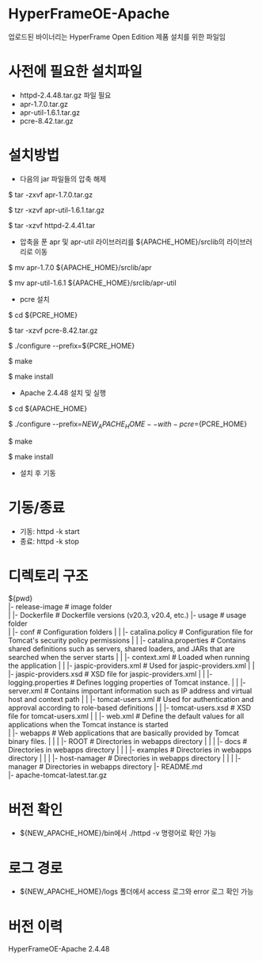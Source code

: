# HyperFrameOE-Apache

업로드된 바이너리는 HyperFrame Open Edition 제품 설치를 위한 파일임

# 사전에 필요한 설치파일

- httpd-2.4.48.tar.gz 파일 필요  
- apr-1.7.0.tar.gz  
- apr-util-1.6.1.tar.gz
- pcre-8.42.tar.gz 

# 설치방법

- 다음의 jar 파일들의 압축 해제

$ tar -zxvf apr-1.7.0.tar.gz    

$ tzr -xzvf apr-util-1.6.1.tar.gz  

$ tar -xzvf httpd-2.4.41.tar  

- 압축을 푼 apr 및 apr-util 라이브러리를 ${APACHE_HOME}/srclib의 라이브러리로 이동

$ mv apr-1.7.0 ${APACHE_HOME}/srclib/apr

$ mv apr-util-1.6.1 ${APACHE_HOME}/srclib/apr-util


- pcre 설치

$ cd ${PCRE_HOME}

$ tar -xzvf pcre-8.42.tar.gz

$ ./configure --prefix=${PCRE_HOME}

$ make

$ make install

-  Apache 2.4.48 설치 및 실행

$ cd ${APACHE_HOME}

$ ./configure --prefix=${NEW_APACHE_HOME} --with-pcre=${PCRE_HOME}

$ make

$ make install

- 설치 후 기동

# 기동/종료

- 기동:  httpd -k start
- 종료:  httpd -k stop

# 디렉토리 구조

${pwd}                                                                       
|- release-image                                             # image folder                                                    
|   |- Dockerfile                                            # Dockerfile versions (v20.3, v20.4, etc.)
|- usage                                                     # usage folder                                                    
|   |- conf                                                  # Configuration folders
|   |   |- catalina.policy                                   # Configuration file for Tomcat's security policy permissions
|   |   |- catalina.properties                               # Contains shared definitions such as servers, shared loaders, and JARs that are searched when the server starts
|   |   |- context.xml                                       # Loaded when running the application
|   |   |- jaspic-providers.xml                              # Used for jaspic-providers.xml
|   |   |- jaspic-providers.xsd                              # XSD file for jaspic-providers.xml
|   |   |- logging.properties                                # Defines logging properties of Tomcat instance.
|   |   |- server.xml                                        # Contains important information such as IP address and virtual host and context path
|   |   |- tomcat-users.xml                                  # Used for authentication and approval according to role-based definitions
|   |   |- tomcat-users.xsd                                  # XSD file for tomcat-users.xml
|   |   |- web.xml                                           # Define the default values ​​for all applications when the Tomcat instance is started                            
|   |- webapps                                               # Web applications that are basically provided by Tomcat binary files.
|   |   |   |- ROOT                                          # Directories in webapps directory
|   |   |   |- docs                                          # Directories in webapps directory
|   |   |   |- examples                                      # Directories in webapps directory
|   |   |   |- host-namager                                  # Directories in webapps directory
|   |   |   |- manager                                       # Directories in webapps directory
|- README.md    
|- apache-tomcat-latest.tar.gz

# 버전 확인

- ${NEW_APACHE_HOME}/bin에서 ./httpd -v 명령어로 확인 가능

# 로그 경로

- ${NEW_APACHE_HOME}/logs 폴더에서 access 로그와 error 로그 확인 가능

# 버전 이력

HyperFrameOE-Apache 2.4.48
